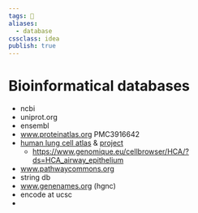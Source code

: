 ```yaml
---
tags: 💨
aliases: 
  - database
cssclass: idea
publish: true
---
```

# Bioinformatical databases
- ncbi
- uniprot.org
- ensembl
- www.proteinatlas.org PMC3916642
- [human lung cell atlas](https://hlca.ds.czbiohub.org/) & [project](https://chanzuckerberg.com/science/programs-resources/single-cell-biology/seednetworks/human-lung-cell-atlas-1-0/)
  - https://www.genomique.eu/cellbrowser/HCA/?ds=HCA_airway_epithelium
- www.pathwaycommons.org
- string db
- www.genenames.org (hgnc)
- encode at ucsc
- 